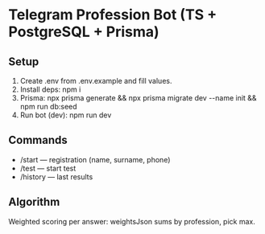 # Telegram Profession Bot (TS + PostgreSQL + Prisma)

## Setup
1. Create .env from .env.example and fill values.
2. Install deps: npm i
3. Prisma: npx prisma generate && npx prisma migrate dev --name init && npm run db:seed
4. Run bot (dev): npm run dev

## Commands
- /start — registration (name, surname, phone)
- /test — start test
- /history — last results

## Algorithm
Weighted scoring per answer: weightsJson sums by profession, pick max.
